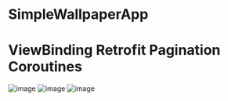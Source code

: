 # SimpleWallpaperApp
# ViewBinding Retrofit Pagination Coroutines
![image](https://user-images.githubusercontent.com/85016029/122646407-694d9d00-d138-11eb-81e6-7d5fa0245a9c.png) ![image](https://user-images.githubusercontent.com/85016029/122646415-74083200-d138-11eb-89a7-2de5cc5dbfa0.png) ![image](https://user-images.githubusercontent.com/85016029/122646421-779bb900-d138-11eb-8c21-e2e97e172873.png)
